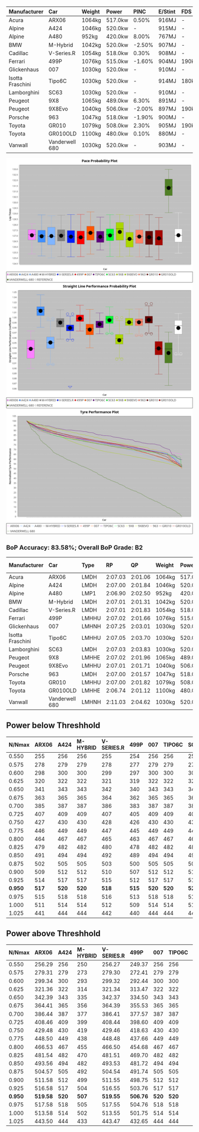 | Manufacturer     | Car            | Weight | Power   | PINC    | E/Stint | FDS     |
|:-|:-|:-|:-|:-|:-|:-|
| Acura            | ARX06          | 1064kg | 517.0kw | 0.50%   | 916MJ   |    -    |
| Alpine           | A424           | 1046kg | 520.0kw |    -    | 915MJ   |    -    |
| Alpine           | A480           | 952kg  | 420.0kw | 8.00%   | 767MJ   |    -    |
| BMW              | M-Hybrid       | 1042kg | 520.0kw | -2.50%  | 907MJ   |    -    |
| Cadillac         | V-Series.R     | 1054kg | 518.0kw | 0.30%   | 908MJ   |    -    |
| Ferrari          | 499P           | 1076kg | 515.0kw | -1.60%  | 904MJ   | 190kph  |
| Glickenhaus      | 007            | 1030kg | 520.0kw |    -    | 910MJ   |    -    |
| Isotta Fraschini | Tipo6C         | 1030kg | 520.0kw |    -    | 914MJ   | 180kph  |
| Lamborghini      | SC63           | 1030kg | 520.0kw |    -    | 910MJ   |    -    |
| Peugeot          | 9X8            | 1065kg | 489.0kw | 6.30%   | 891MJ   |    -    |
| Peugeot          | 9X8Evo         | 1040kg | 506.0kw | -2.00%  | 897MJ   | 190kph  |
| Porsche          | 963            | 1047kg | 518.0kw | -1.90%  | 900MJ   |    -    |
| Toyota           | GR010          | 1079kg | 508.0kw | 2.30%   | 905MJ   | 190kph  |
| Toyota           | GR010OLD       | 1100kg | 480.0kw | 0.10%   | 880MJ   |    -    |
| Vanwall          | Vanderwell 680 | 1030kg | 520.0kw |    -    | 903MJ   |    -    |

![PACECHART](./IMG/AUTO.png)
![STRAIGHTLINEPERFORMANCECHART](./IMG/AUTO_sp.png)
![TYREPERFORMANCECHART](./IMG/AUTO_tw.png)

### BoP Accuracy: 83.58%; Overall BoP Grade: B2
| Manufacturer     | Car            | Type  | RP      | QP      | Weight | Power¹  | Threshhold | PINC    | Power²   | E/Stint | AVG Vmax  | FDS     | RDLC | L/Stint | BOP-Grade | Model Accuracy | Model Points | Match%  | SimDiff |
|:-|:-|:-|:-|:-|:-|:-|:-|:-|:-|:-|:-|:-|:-|:-|:-|:-|:-|:-|:-|
| Acura            | ARX06          | LMDH  | 2:07.03 | 2:01.06 | 1064kg | 517.0kw | 210.0kph   | 0.50%   | 519.60kw |  916MJ  | 299.39kph |    -    | 1.01 | 25      | +D1       | 100.00%        | 995          | 68.78%  | #       |
| Alpine           | A424           | LMDH  | 2:07.00 | 2:01.84 | 1046kg | 520.0kw | 0.0kph     |    -    | 520.00kw |  915MJ  | 312.20kph |    -    | 1.01 | 25      | ~A1       | 86.43%         | 618          | 95.55%  | ±2.22s  |
| Alpine           | A480           | LMP1  | 2:06.90 | 2:02.50 |  952kg | 420.0kw | 210.0kph   | 8.00%   | 453.60kw |  767MJ  | 300.57kph |    -    | 0.98 | 23      | ~A1       | 68.63%         | 967          | 100.00% | ±0.42s  |
| BMW              | M-Hybrid       | LMDH  | 2:07.01 | 2:01.31 | 1042kg | 520.0kw | 210.0kph   | -2.50%  | 507.00kw |  907MJ  | 307.81kph |    -    | 1.01 | 25      | +B1       | 93.77%         | 1672         | 89.98%  | ±2.64s  |
| Cadillac         | V-Series.R     | LMDH  | 2:07.01 | 2:01.83 | 1054kg | 518.0kw | 210.0kph   | 0.30%   | 519.60kw |  908MJ  | 305.25kph |    -    | 1.01 | 25      | ~A1       | 83.12%         | 1921         | 99.15%  | ±3.41s  |
| Ferrari          | 499P           | LMHHU | 2:07.02 | 2:01.66 | 1076kg | 515.0kw | 210.0kph   | -1.60%  | 506.80kw |  904MJ  | 306.88kph | 190kph  | 1.02 | 25      | ~A1       | 69.49%         | 1950         | 100.00% | ±2.70s  |
| Glickenhaus      | 007            | LMHNH | 2:07.25 | 2:03.01 | 1030kg | 520.0kw | 0.0kph     |    -    | 520.00kw |  910MJ  | 307.31kph |    -    | 0.96 | 25      | ~A1       | 89.50%         | 1518         | 100.00% | ±2.02s  |
| Isotta Fraschini | Tipo6C         | LMHHU | 2:07.05 | 2:03.70 | 1030kg | 520.0kw | 0.0kph     |    -    | 520.00kw |  914MJ  | 308.99kph | 180kph  | 1.08 | 25      | +C2       | 73.56%         | 64           | 73.21%  | ±2.73s  |
| Lamborghini      | SC63           | LMDH  | 2:07.03 | 2:03.83 | 1030kg | 520.0kw | 0.0kph     |    -    | 520.00kw |  910MJ  | 310.05kph |    -    | 1.06 | 25      | -A2       | 95.82%         | 459          | 92.62%  | ±2.71s  |
| Peugeot          | 9X8            | LMHHE | 2:07.02 | 2:01.96 | 1065kg | 489.0kw | 210.0kph   | 6.30%   | 519.80kw |  891MJ  | 300.56kph |    -    | 1.00 | 25      | ~A1       | 88.75%         | 2383         | 96.68%  | ±0.99s  |
| Peugeot          | 9X8Evo         | LMHHU | 2:07.01 | 2:01.71 | 1040kg | 506.0kw | 210.0kph   | -2.00%  | 495.90kw |  897MJ  | 306.74kph | 190kph  | 1.01 | 25      | ~A1       | 66.97%         | 221          | 100.00% | ±2.60s  |
| Porsche          | 963            | LMDH  | 2:07.00 | 2:01.57 | 1047kg | 518.0kw | 210.0kph   | -1.90%  | 508.20kw |  900MJ  | 307.29kph |    -    | 1.01 | 25      | ~A1       | 81.02%         | 5243         | 100.00% | ±2.06s  |
| Toyota           | GR010          | LMHHU | 2:07.00 | 2:01.82 | 1079kg | 508.0kw | 210.0kph   | 2.30%   | 519.70kw |  905MJ  | 306.77kph | 190kph  | 1.01 | 25      | ~A1       | 73.70%         | 2701         | 100.00% | ±3.21s  |
| Toyota           | GR010OLD       | LMHHE | 2:06.74 | 2:01.12 | 1100kg | 480.0kw | 210.0kph   | 0.10%   | 480.50kw |  880MJ  | 293.57kph |    -    | 1.00 | 25      | -C1       | 99.03%         | 1536         | 79.48%  | ±1.09s  |
| Vanwall          | Vanderwell 680 | LMHNH | 2:11.03 | 2:04.62 | 1030kg | 520.0kw | 0.0kph     |    -    | 520.00kw |  903MJ  | 299.97kph |    -    | 1.02 | 25      | +Ω2       | 97.01%         | 649          | -41.72% | ±0.60s  |

## Power below Threshhold
| N/Nmax    | ARX06   | A424    | M-HYBRID | V-SERIES.R | 499P    | 007     | TIPO6C  | SC63    | 9X8     | 9X8EVO  | 963     | GR010   | GR010OLD | VANDERWELL 680 | ​     | RPM      | A480       |
|:-|:-|:-|:-|:-|:-|:-|:-|:-|:-|:-|:-|:-|:-|:-|:-|:-|:-|
|  0.550    |  255    |  256    |  256     |  255       |  254    |  256    |  256    |  256    |  241    |  249    |  255    |  250    |  236     |  256           |  ​    |   --     |  0.00      |
|  0.575    |  278    |  279    |  279     |  278       |  277    |  279    |  279    |  279    |  263    |  272    |  278    |  273    |  258     |  279           |  ​    |   --     |  0.00      |
|  0.600    |  298    |  300    |  300     |  299       |  297    |  300    |  300    |  300    |  282    |  292    |  299    |  293    |  277     |  300           |  ​    |   --     |  0.00      |
|  0.625    |  320    |  322    |  322     |  321       |  319    |  322    |  322    |  322    |  302    |  313    |  321    |  314    |  297     |  322           |  ​    |   --     |  0.00      |
|  0.650    |  341    |  343    |  343     |  342       |  340    |  343    |  343    |  343    |  323    |  334    |  342    |  335    |  317     |  343           |  ​    |   --     |  0.00      |
|  0.675    |  363    |  365    |  365     |  364       |  362    |  365    |  365    |  365    |  343    |  355    |  364    |  357    |  337     |  365           |  ​    |   --     |  0.00      |
|  0.700    |  385    |  387    |  387     |  386       |  383    |  387    |  387    |  387    |  364    |  377    |  386    |  378    |  358     |  387           |  ​    |   --     |  0.00      |
|  0.725    |  407    |  409    |  409     |  407       |  405    |  409    |  409    |  409    |  385    |  398    |  407    |  399    |  378     |  409           |  ​    |   --     |  0.00      |
|  0.750    |  427    |  430    |  430     |  428       |  426    |  430    |  430    |  430    |  404    |  418    |  428    |  420    |  397     |  430           |  ​    |   --     |  0.00      |
|  0.775    |  446    |  449    |  449     |  447       |  445    |  449    |  449    |  449    |  423    |  437    |  447    |  439    |  415     |  449           |  ​    |  5000    |  254.55    |
|  0.800    |  464    |  467    |  467     |  465       |  463    |  467    |  467    |  467    |  439    |  454    |  465    |  456    |  431     |  467           |  ​    |  5500    |  300.65    |
|  0.825    |  479    |  482    |  482     |  480       |  478    |  482    |  482    |  482    |  454    |  469    |  480    |  471    |  445     |  482           |  ​    |  6000    |  335.73    |
|  0.850    |  491    |  494    |  494     |  492       |  489    |  494    |  494    |  494    |  465    |  481    |  492    |  483    |  456     |  494           |  ​    |  6500    |  379.82    |
|  0.875    |  502    |  505    |  505     |  503       |  500    |  505    |  505    |  505    |  475    |  491    |  503    |  493    |  466     |  505           |  ​    |  7000    |  423.92    |
|  0.900    |  509    |  512    |  512     |  510       |  507    |  512    |  512    |  512    |  481    |  498    |  510    |  500    |  472     |  512           |  ​    |  7500    |  434.94    |
|  0.925    |  514    |  517    |  517     |  515       |  512    |  517    |  517    |  517    |  486    |  503    |  515    |  505    |  477     |  517           |  ​    |  8000    |  430.93    |
| **0.950** | **517** | **520** | **520**  | **518**    | **515** | **520** | **520** | **520** | **489** | **506** | **518** | **508** | **480**  | **520**        | **​** | **8500** | **433.94** |
|  0.975    |  515    |  518    |  518     |  516       |  513    |  518    |  518    |  518    |  487    |  504    |  516    |  506    |  478     |  518           |  ​    |  9000    |  216.47    |
|  1.000    |  511    |  514    |  514     |  512       |  509    |  514    |  514    |  514    |  484    |  501    |  512    |  503    |  475     |  514           |  ​    |   --     |  0.00      |
|  1.025    |  441    |  444    |  444     |  442       |  440    |  444    |  444    |  444    |  418    |  432    |  442    |  434    |  410     |  444           |  ​    |   --     |  0.00      |

## Power above Threshhold
| N/Nmax    | ARX06      | A424    | M-HYBRID | V-SERIES.R | 499P       | 007     | TIPO6C  | SC63    | 9X8        | 9X8EVO     | 963        | GR010      | GR010OLD   | VANDERWELL 680 | ​     | RPM      | A480       |
|:-|:-|:-|:-|:-|:-|:-|:-|:-|:-|:-|:-|:-|:-|:-|:-|:-|:-|
|  0.550    |  256.29    |  256    |  250     |  256.27    |  249.37    |  256    |  256    |  256    |  256.40    |  244.43    |  250.08    |  256.34    |  236.24    |  256           |  ​    |   --     |  0.00      |
|  0.575    |  279.31    |  279    |  273     |  279.30    |  272.41    |  279    |  279    |  279    |  279.43    |  266.47    |  273.08    |  279.37    |  258.26    |  279           |  ​    |   --     |  0.00      |
|  0.600    |  299.34    |  300    |  293     |  299.32    |  292.44    |  300    |  300    |  300    |  299.46    |  286.51    |  293.09    |  299.39    |  277.28    |  300           |  ​    |   --     |  0.00      |
|  0.625    |  321.36    |  322    |  314     |  321.34    |  313.47    |  322    |  322    |  322    |  321.50    |  306.54    |  314.10    |  321.42    |  297.30    |  322           |  ​    |   --     |  0.00      |
|  0.650    |  342.39    |  343    |  335     |  342.37    |  334.50    |  343    |  343    |  343    |  342.53    |  327.58    |  335.10    |  342.45    |  317.32    |  343           |  ​    |   --     |  0.00      |
|  0.675    |  364.41    |  365    |  356     |  364.39    |  355.53    |  365    |  365    |  365    |  364.57    |  348.62    |  357.11    |  364.48    |  337.34    |  365           |  ​    |   --     |  0.00      |
|  0.700    |  386.44    |  387    |  377     |  386.41    |  377.57    |  387    |  387    |  387    |  386.60    |  369.66    |  378.12    |  386.51    |  358.36    |  387           |  ​    |   --     |  0.00      |
|  0.725    |  408.46    |  409    |  399     |  408.44    |  398.60    |  409    |  409    |  409    |  408.63    |  389.69    |  399.12    |  408.54    |  378.38    |  409           |  ​    |   --     |  0.00      |
|  0.750    |  429.48    |  430    |  419     |  429.46    |  418.63    |  430    |  430    |  430    |  429.67    |  409.73    |  420.13    |  429.57    |  397.40    |  430           |  ​    |   --     |  0.00      |
|  0.775    |  448.50    |  449    |  438     |  448.48    |  437.66    |  449    |  449    |  449    |  448.70    |  428.76    |  439.14    |  448.59    |  415.41    |  449           |  ​    |  5000    |  254.55    |
|  0.800    |  466.53    |  467    |  455     |  466.50    |  454.68    |  467    |  467    |  467    |  466.72    |  445.79    |  456.14    |  466.61    |  431.43    |  467           |  ​    |  5500    |  300.65    |
|  0.825    |  481.54    |  482    |  470     |  481.51    |  469.70    |  482    |  482    |  482    |  481.75    |  459.82    |  471.15    |  481.63    |  445.44    |  482           |  ​    |  6000    |  335.73    |
|  0.850    |  493.56    |  494    |  482     |  493.53    |  481.72    |  494    |  494    |  494    |  493.77    |  470.84    |  483.15    |  493.65    |  456.46    |  494           |  ​    |  6500    |  379.82    |
|  0.875    |  504.57    |  505    |  492     |  504.54    |  491.74    |  505    |  505    |  505    |  504.78    |  480.85    |  493.15    |  504.66    |  466.47    |  505           |  ​    |  7000    |  423.92    |
|  0.900    |  511.58    |  512    |  499     |  511.55    |  498.75    |  512    |  512    |  512    |  511.79    |  487.87    |  500.16    |  511.67    |  472.47    |  512           |  ​    |  7500    |  434.94    |
|  0.925    |  516.58    |  517    |  504     |  516.55    |  503.76    |  517    |  517    |  517    |  516.80    |  492.87    |  505.16    |  516.68    |  477.48    |  517           |  ​    |  8000    |  430.93    |
| **0.950** | **519.58** | **520** | **507**  | **519.55** | **506.76** | **520** | **520** | **520** | **519.81** | **495.88** | **508.16** | **519.68** | **480.48** | **520**        | **​** | **8500** | **433.94** |
|  0.975    |  517.58    |  518    |  505     |  517.55    |  504.76    |  518    |  518    |  518    |  517.80    |  493.88    |  506.16    |  517.68    |  478.48    |  518           |  ​    |  9000    |  216.47    |
|  1.000    |  513.58    |  514    |  502     |  513.55    |  501.75    |  514    |  514    |  514    |  513.80    |  490.87    |  503.16    |  513.68    |  475.47    |  514           |  ​    |   --     |  0.00      |
|  1.025    |  443.50    |  444    |  433     |  443.47    |  432.65    |  444    |  444    |  444    |  443.69    |  423.75    |  434.13    |  443.58    |  410.41    |  444           |  ​    |   --     |  0.00      |
